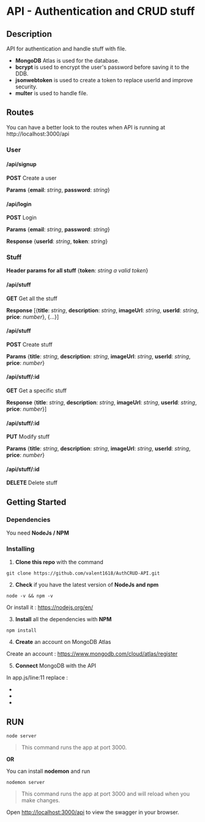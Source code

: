 # API - Authentication and CRUD stuff

## Description

API for authentication and handle stuff with file.

- **MongoDB** Atlas is used for the database.
- **bcrypt** is used to encrypt the user's password before saving it to the DDB.
- **jsonwebtoken** is used to create a token to replace userId and improve security.
- **multer** is used to handle file.

## Routes

You can have a better look to the routes when API is running at http://localhost:3000/api

### User

#### /api/signup

**POST**
Create a user

**Params**
{**email**: _string_,
**password**: _string_}

#### /api/login

**POST**
Login

**Params**
{**email**: _string_,
**password**: _string_}

**Response**
{**userId**: _string_,
**token**: _string_}

### Stuff

**Header params for all stuff**
{**token**: _string_ _a valid token_}

#### /api/stuff

**GET**
Get all the stuff

**Response**
[{**title**: *string*,
**description**: *string*,
**imageUrl**: *string*,
**userId**: *string*,
**price**: *number*}, {...}]

#### /api/stuff

**POST**
Create stuff

**Params**
{**title**: _string_,
**description**: _string_,
**imageUrl**: _string_,
**userId**: _string_,
**price**: _number_}

#### /api/stuff/:id

**GET**
Get a specific stuff

**Response**
{**title**: _string_,
**description**: _string_,
**imageUrl**: _string_,
**userId**: _string_,
**price**: _number_}]

#### /api/stuff/:id

**PUT**
Modify stuff

**Params**
{**title**: _string_,
**description**: _string_,
**imageUrl**: _string_,
**userId**: _string_,
**price**: _number_}

#### /api/stuff/:id

**DELETE**
Delete stuff

## Getting Started

### Dependencies

You need **NodeJs / NPM**

### Installing

1. **Clone this repo** with the command

```
git clone https://github.com/valent1618/AuthCRUD-API.git
```

2. **Check** if you have the latest version of **NodeJs and npm**

```
node -v && npm -v
```

Or install it : <https://nodejs.org/en/>

3. **Install** all the dependencies with **NPM**

```
npm install
```

4. **Create** an account on MongoDB Atlas

Create an account : <https://www.mongodb.com/cloud/atlas/register>

5. **Connect** MongoDB with the API

In app.js/line:11 replace :

- <USERNAME>
- <PASSWORD>
- <MongoAtlasCluster>

## RUN

```
node server
```

> This command runs the app at port 3000.

**OR**

You can install **nodemon** and run

```
nodemon server
```

> This command runs the app at port 3000 and will reload when you make changes.

Open [http://localhost:3000/api](http://localhost:3000/api) to view the swagger in your browser.
